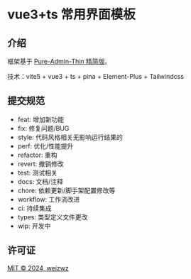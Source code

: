 <h1>vue3+ts 常用界面模板</h1>

## 介绍

框架基于 [Pure-Admin-Thin 精简版](https://pure-admin.github.io/pure-admin-doc/pages/introduction/)。

技术：vite5 + vue3 + ts + pina + Element-Plus + Tailwindcss

## 提交规范

- feat: 增加新功能
- fix: 修复问题/BUG
- style: 代码风格相关无影响运行结果的
- perf: 优化/性能提升
- refactor: 重构
- revert: 撤销修改
- test: 测试相关
- docs: 文档/注释
- chore: 依赖更新/脚手架配置修改等
- workflow: 工作流改进
- ci: 持续集成
- types: 类型定义文件更改
- wip: 开发中

## 许可证

[MIT © 2024, weizwz](./LICENSE)
